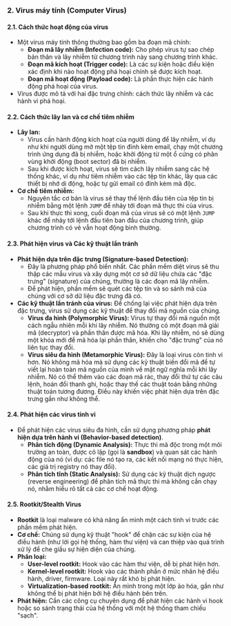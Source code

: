 ### 2. Virus máy tính (Computer Virus)

#### 2.1. Cách thức hoạt động của virus

* Một virus máy tính thông thường bao gồm ba đoạn mã chính:
    * **Đoạn mã lây nhiễm (Infection code):** Cho phép virus tự sao chép bản thân và lây nhiễm từ chương trình này sang chương trình khác.
    * **Đoạn mã kích hoạt (Trigger code):** Là các sự kiện hoặc điều kiện xác định khi nào hoạt động phá hoại chính sẽ được kích hoạt.
    * **Đoạn mã hoạt động (Payload code):** Là phần thực hiện các hành động phá hoại của virus.
* Virus được mô tả với hai đặc trưng chính: cách thức lây nhiễm và các hành vi phá hoại.

#### 2.2. Cách thức lây lan và cơ chế tiêm nhiễm

* **Lây lan:**
    * Virus cần hành động kích hoạt của người dùng để lây nhiễm, ví dụ như khi người dùng mở một tệp tin đính kèm email, chạy một chương trình ứng dụng đã bị nhiễm, hoặc khởi động từ một ổ cứng có phân vùng khởi động (boot sector) đã bị nhiễm.
    * Sau khi được kích hoạt, virus sẽ tìm cách lây nhiễm sang các hệ thống khác, ví dụ như tiêm nhiễm vào các tệp tin khác, lây qua các thiết bị nhớ di động, hoặc tự gửi email có đính kèm mã độc.
* **Cơ chế tiêm nhiễm:**
    * Nguyên tắc cơ bản là virus sẽ thay thế lệnh đầu tiên của tệp tin bị nhiễm bằng một lệnh `JUMP` để nhảy tới đoạn mã thực thi của virus.
    * Sau khi thực thi xong, cuối đoạn mã của virus sẽ có một lệnh `JUMP` khác để nhảy tới lệnh đầu tiên ban đầu của chương trình, giúp chương trình có vẻ vẫn hoạt động bình thường.

#### 2.3. Phát hiện virus và Các kỹ thuật lẩn tránh

* **Phát hiện dựa trên đặc trưng (Signature-based Detection):**
    * Đây là phương pháp phổ biến nhất. Các phần mềm diệt virus sẽ thu thập các mẫu virus và xây dựng một cơ sở dữ liệu chứa các "đặc trưng" (signature) của chúng, thường là các đoạn mã lây nhiễm.
    * Để phát hiện, phần mềm sẽ quét các tệp tin và so sánh mã của chúng với cơ sở dữ liệu đặc trưng đã có.
* **Các kỹ thuật lẩn tránh của virus:** Để chống lại việc phát hiện dựa trên đặc trưng, virus sử dụng các kỹ thuật để thay đổi mã nguồn của chúng.
    * **Virus đa hình (Polymorphic Virus):** Virus tự thay đổi mã nguồn một cách ngẫu nhiên mỗi khi lây nhiễm. Nó thường có một đoạn mã giải mã (decryptor) và phần thân được mã hóa. Khi lây nhiễm, nó sẽ dùng một khóa mới để mã hóa lại phần thân, khiến cho "đặc trưng" của nó liên tục thay đổi.
    * **Virus siêu đa hình (Metamorphic Virus):** Đây là loại virus còn tinh vi hơn. Nó không mã hóa mà sử dụng các kỹ thuật biến đổi mã để tự viết lại hoàn toàn mã nguồn của mình về mặt ngữ nghĩa mỗi khi lây nhiễm. Nó có thể thêm vào các đoạn mã rác, thay đổi thứ tự các câu lệnh, hoán đổi thanh ghi, hoặc thay thế các thuật toán bằng những thuật toán tương đương. Điều này khiến việc phát hiện dựa trên đặc trưng gần như không thể.

#### 2.4. Phát hiện các virus tinh vi

* Để phát hiện các virus siêu đa hình, cần sử dụng phương pháp **phát hiện dựa trên hành vi (Behavior-based detection)**.
    * **Phân tích động (Dynamic Analysis):** Thực thi mã độc trong một môi trường an toàn, được cô lập (gọi là **sandbox**) và quan sát các hành động của nó (ví dụ: các file nó tạo ra, các kết nối mạng nó thực hiện, các giá trị registry nó thay đổi).
    * **Phân tích tĩnh (Static Analysis):** Sử dụng các kỹ thuật dịch ngược (reverse engineering) để phân tích mã thực thi mà không cần chạy nó, nhằm hiểu rõ tất cả các cơ chế hoạt động.

#### 2.5. Rootkit/Stealth Virus

* **Rootkit** là loại malware có khả năng ẩn mình một cách tinh vi trước các phần mềm phát hiện.
* **Cơ chế:** Chúng sử dụng kỹ thuật "hook" để chặn các sự kiện của hệ điều hành (như lời gọi hệ thống, hàm thư viện) và can thiệp vào quá trình xử lý để che giấu sự hiện diện của chúng.
* **Phân loại:**
    * **User-level rootkit:** Hook vào các hàm thư viện, dễ bị phát hiện hơn.
    * **Kernel-level rootkit:** Hook vào các thành phần ở mức nhân hệ điều hành, driver, firmware. Loại này rất khó bị phát hiện.
    * **Virtualization-based rootkit:** Ẩn mình trong một lớp ảo hóa, gần như không thể bị phát hiện bởi hệ điều hành bên trên.
* **Phát hiện:** Cần các công cụ chuyên dụng để phát hiện các hành vi hook hoặc so sánh trạng thái của hệ thống với một hệ thống tham chiếu "sạch".